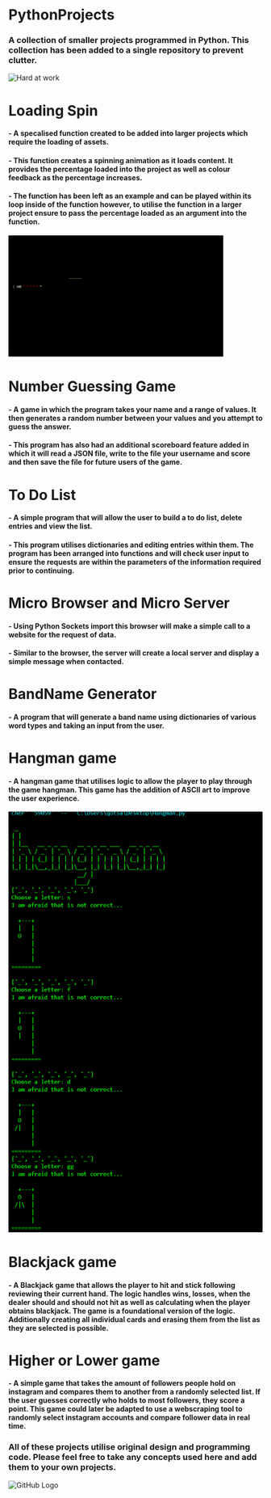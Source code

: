 # PythonProjects
### A collection of smaller projects programmed in Python. This collection has been added to a single repository to prevent clutter.
![Hard at work](https://cdn.openart.ai/uploads/image_7TtIuidn_1677315807717_512.webp)

# Loading Spin
#### - A specalised function created to be added into larger projects which require the loading of assets. 
#### - This function creates a spinning animation as it loads content. It provides the percentage loaded into the project as well as colour feedback as the percentage increases.
#### - The function has been left as an example and can be played within its loop inside of the function however, to utilise the function in a larger project ensure to pass the percentage loaded as an argument into the function. 
![Spinning loader](https://github.com/PureJD/PythonProjects/blob/main/Loading%20spin.gif?raw=true)

# Number Guessing Game
#### - A game in which the program takes your name and a range of values. It then generates a random number between your values and you attempt to guess the answer.
#### - This program has also had an additional scoreboard feature added in which it will read a JSON file, write to the file your username and score and then save the file for future users of the game. 

# To Do List
#### - A simple program that will allow the user to build a to do list, delete entries and view the list.
#### - This program utilises dictionaries and editing entries within them. The program has been arranged into functions and will check user input to ensure the requests are within the parameters of the information required prior to continuing. 

# Micro Browser and Micro Server
#### - Using Python Sockets import this browser will make a simple call to a website for the request of data.
#### - Similar to the browser, the server will create a local server and display a simple message when contacted.

# BandName Generator
#### - A program that will generate a band name using dictionaries of various word types and taking an input from the user. 

# Hangman game
#### - A hangman game that utilises logic to allow the player to play through the game hangman. This game has the addition of ASCII art to improve the user experience. 
![Spinning loader](https://github.com/PureJD/PythonProjects/blob/main/hangman.png?raw=true)

# Blackjack game
#### - A Blackjack game that allows the player to hit and stick following reviewing their current hand. The logic handles wins, losses, when the dealer should and should not hit as well as calculating when the player obtains blackjack. The game is a foundational version of the logic. Additionally creating all individual cards and erasing them from the list as they are selected is possible.

# Higher or Lower game
#### - A simple game that takes the amount of followers people hold on instagram and compares them to another from a randomly selected list. If the user guesses correctly who holds to most followers, they score a point. This game could later be adapted to use a webscraping tool to randomly select instagram accounts and compare follower data in real time. 

### All of these projects utilise original design and programming code. Please feel free to take any concepts used here and add them to your own projects. 


![GitHub Logo](https://github.com/github.png)
